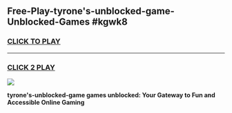 
## Free-Play-tyrone's-unblocked-game-Unblocked-Games #kgwk8
<h3>
<a href="https://news.freeplayer.one?title=tyrone's-unblocked-game&ref=8M">CLICK TO PLAY</a></h3>
<hr>

<h3>
<a href="https://news.freeplayer.one?title=tyrone's-unblocked-game&ref=8M">CLICK 2 PLAY</a>
  
</h3>

<a href="https://news.freeplayer.one?title=tyrone's-unblocked-game&ref=8M"><img src="https://clearcache.store/games.png"></a>


**tyrone's-unblocked-game games unblocked: Your Gateway to Fun and Accessible Online Gaming**
